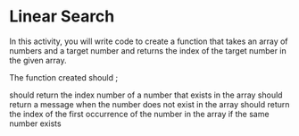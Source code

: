 # Linear Search

In this activity, you will write code to create a function that takes an array of numbers and a target number and returns the index of the target number in the given array.

The function created should ;

should return the index number of a number that exists in the array
should return a message when the number does not exist in the array
should return the index of the first occurrence of the number in the array if the same number exists
